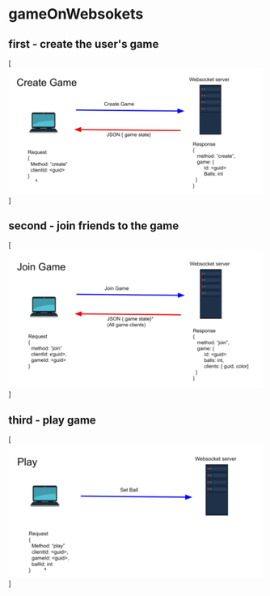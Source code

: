 # gameOnWebsokets
## first - create the user's game
[![same pictures from app](https://github.com/htmlfriend/gameOnWebsokets/blob/master/2020-12-09_22-09-39.png)]
## second - join friends to the game
[![same pictures from app](https://github.com/htmlfriend/gameOnWebsokets/blob/master/2020-12-09_22-10-34.png)]
## third - play game
[![same pictures from app](https://github.com/htmlfriend/gameOnWebsokets/blob/master/2020-12-11_21-52-44.png)]
